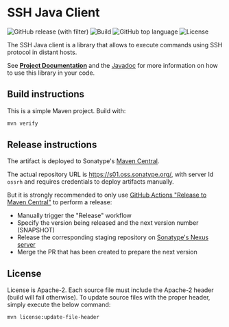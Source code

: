 # SSH Java Client

![GitHub release (with filter)](https://img.shields.io/github/v/release/sentrysoftware/ssh)
![Build](https://img.shields.io/github/actions/workflow/status/sentrysoftware/ssh/deploy.yml)
![GitHub top language](https://img.shields.io/github/languages/top/sentrysoftware/ssh)
![License](https://img.shields.io/github/license/sentrysoftware/ssh)

The SSH Java client is a library that allows to execute commands using SSH protocol in distant hosts.

See **[Project Documentation](https://sentrysoftware.org/ssh)** and the [Javadoc](https://sentrysoftware.org/ssh/apidocs) for more information on how to use this library in your code.

## Build instructions

This is a simple Maven project. Build with:

```bash
mvn verify
```

## Release instructions

The artifact is deployed to Sonatype's [Maven Central](https://central.sonatype.com/).

The actual repository URL is https://s01.oss.sonatype.org/, with server Id `ossrh` and requires credentials to deploy
artifacts manually.

But it is strongly recommended to only use [GitHub Actions "Release to Maven Central"](actions/workflows/release.yml) to perform a release:

* Manually trigger the "Release" workflow
* Specify the version being released and the next version number (SNAPSHOT)
* Release the corresponding staging repository on [Sonatype's Nexus server](https://s01.oss.sonatype.org/)
* Merge the PR that has been created to prepare the next version

## License

License is Apache-2. Each source file must include the Apache-2 header (build will fail otherwise).
To update source files with the proper header, simply execute the below command:

```bash
mvn license:update-file-header
```